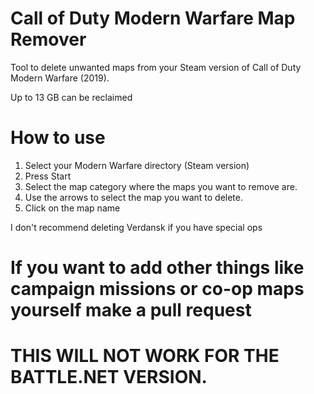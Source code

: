 # Call of Duty Modern Warfare Map Remover
Tool to delete unwanted maps from your Steam version of Call of Duty Modern Warfare (2019).

Up to 13 GB can be reclaimed

# How to use
1. Select your Modern Warfare directory (Steam version)
2. Press Start
3. Select the map category where the maps you want to remove are.
4. Use the arrows to select the map you want to delete.
5. Click on the map name

I don't recommend deleting Verdansk if you have special ops

# If you want to add other things like campaign missions or co-op maps yourself make a pull request

# THIS WILL NOT WORK FOR THE BATTLE.NET VERSION.
